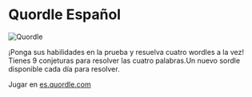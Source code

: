 # Quordle Español

![Quordle](https://es.quordle.com/quordle-banner-1200-es.png)

¡Ponga sus habilidades en la prueba y resuelva cuatro wordles a la vez! Tienes 9 conjeturas para resolver las cuatro palabras.Un nuevo sordle disponible cada día para resolver.

Jugar en [es.quordle.com](https://es.quordle.com)
